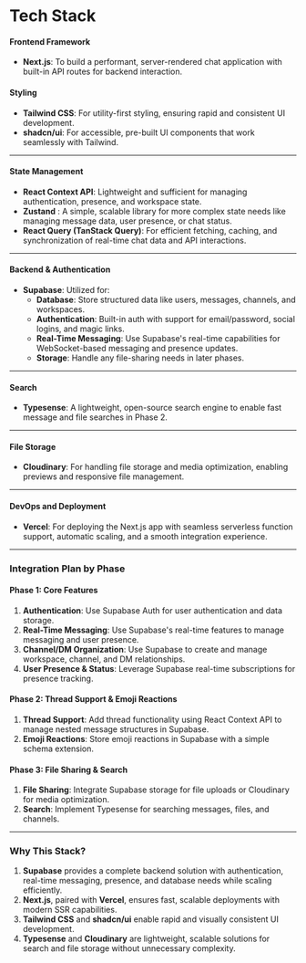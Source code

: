 # Tech Stack

#### **Frontend Framework**

- **Next.js**: To build a performant, server-rendered chat application with built-in API routes for backend interaction.

#### **Styling**

- **Tailwind CSS**: For utility-first styling, ensuring rapid and consistent UI development.
- **shadcn/ui**: For accessible, pre-built UI components that work seamlessly with Tailwind.

---

#### **State Management**

- **React Context API**: Lightweight and sufficient for managing authentication, presence, and workspace state.
- **Zustand** : A simple, scalable library for more complex state needs like managing message data, user presence, or chat status.
- **React Query (TanStack Query)**: For efficient fetching, caching, and synchronization of real-time chat data and API interactions.

---

#### **Backend & Authentication**

- **Supabase**: Utilized for:
  - **Database**: Store structured data like users, messages, channels, and workspaces.
  - **Authentication**: Built-in auth with support for email/password, social logins, and magic links.
  - **Real-Time Messaging**: Use Supabase's real-time capabilities for WebSocket-based messaging and presence updates.
  - **Storage**: Handle any file-sharing needs in later phases.

---

#### **Search**

- **Typesense**: A lightweight, open-source search engine to enable fast message and file searches in Phase 2.

---

#### **File Storage**

- **Cloudinary**: For handling file storage and media optimization, enabling previews and responsive file management.

---

#### **DevOps and Deployment**

- **Vercel**: For deploying the Next.js app with seamless serverless function support, automatic scaling, and a smooth integration experience.

---

### **Integration Plan by Phase**

#### Phase 1: Core Features

1. **Authentication**: Use Supabase Auth for user authentication and data storage.
2. **Real-Time Messaging**: Use Supabase's real-time features to manage messaging and user presence.
3. **Channel/DM Organization**: Use Supabase to create and manage workspace, channel, and DM relationships.
4. **User Presence & Status**: Leverage Supabase real-time subscriptions for presence tracking.

#### Phase 2: Thread Support & Emoji Reactions

1. **Thread Support**: Add thread functionality using React Context API to manage nested message structures in Supabase.
2. **Emoji Reactions**: Store emoji reactions in Supabase with a simple schema extension.

#### Phase 3: File Sharing & Search

1. **File Sharing**: Integrate Supabase storage for file uploads or Cloudinary for media optimization.
2. **Search**: Implement Typesense for searching messages, files, and channels.

---

### **Why This Stack?**

1. **Supabase** provides a complete backend solution with authentication, real-time messaging, presence, and database needs while scaling efficiently.
2. **Next.js**, paired with **Vercel**, ensures fast, scalable deployments with modern SSR capabilities.
3. **Tailwind CSS** and **shadcn/ui** enable rapid and visually consistent UI development.
4. **Typesense** and **Cloudinary** are lightweight, scalable solutions for search and file storage without unnecessary complexity.
